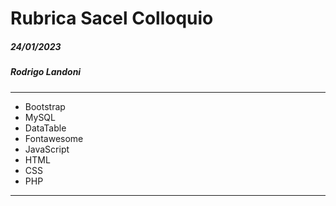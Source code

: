 # Rubrica Sacel Colloquio
##### 24/01/2023
##### Rodrigo Landoni

------------

- Bootstrap
- MySQL
- DataTable
- Fontawesome
- JavaScript
- HTML
- CSS
- PHP

------------

